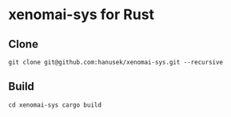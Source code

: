 # xenomai-sys for Rust

## Clone
`git clone git@github.com:hanusek/xenomai-sys.git --recursive`


## Build
``
cd xenomai-sys
cargo build
``
